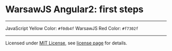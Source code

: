# WarsawJS Angular2: first steps

---

JavaScript Yellow Color: `#f0db4f`
WarsawJS Red Color: `#f7302f`

---

Licensed under [MIT License](http://en.wikipedia.org/wiki/MIT_License), see [license page](https://github.com/shower/shower/wiki/MIT-License) for details.

